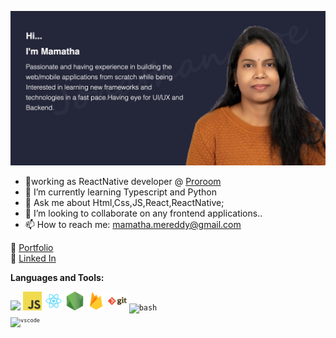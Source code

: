   ![design and Development](https://github.com/mamathamereddy/mamathamereddy/blob/main/Banner.jpg)
  
- 🔭working as ReactNative developer @ [Proroom]([https://proroom.dk/])
- 🌱 I’m currently learning Typescript and Python
-  💬 Ask me about Html,Css,JS,React,ReactNative;
- 👯 I’m looking to collaborate on any frontend applications..
- 📫 How to reach me: mamatha.mereddy@gmail.com

🏡  [Portfolio](https://mamatha-portfolio.netlify.app/)
<br/>
👔  [Linked In](https://www.linkedin.com/in/mereddy-mamatha)


**Languages and Tools:**  


<code><img height="30" src="https://upload.wikimedia.org/wikipedia/commons/thumb/1/10/CSS3_and_HTML5_logos_and_wordmarks.svg/791px-          CSS3_and_HTML5_logos_and_wordmarks.svg.png"></code>
<code><img height="30" src="https://raw.githubusercontent.com/github/explore/80688e429a7d4ef2fca1e82350fe8e3517d3494d/topics/javascript/javascript.png"></code>
<code><img height="30" src="https://raw.githubusercontent.com/github/explore/80688e429a7d4ef2fca1e82350fe8e3517d3494d/topics/react/react.png"></code>
<code><img height="30" src="https://raw.githubusercontent.com/github/explore/80688e429a7d4ef2fca1e82350fe8e3517d3494d/topics/nodejs/nodejs.png"></code>
<code><img height="30" src="https://raw.githubusercontent.com/github/explore/80688e429a7d4ef2fca1e82350fe8e3517d3494d/topics/firebase/firebase.png"></code>
<code><img height="30" src="https://raw.githubusercontent.com/github/explore/80688e429a7d4ef2fca1e82350fe8e3517d3494d/topics/git/git.png"></code>
<code><img height="30" src="https://cdn.jsdelivr.net/gh/devicons/devicon/icons/bash/bash-original.svg" alt="bash" /><code/>
<code><img height="30" src="https://cdn.jsdelivr.net/gh/devicons/devicon/icons/vscode/vscode-original.svg" alt="vscode" /><code/>
